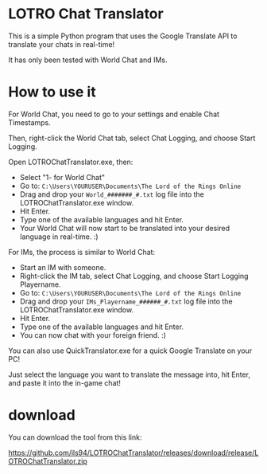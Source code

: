 # LOTRO Chat Translator

This is a simple Python program that uses the Google Translate API to translate your chats in real-time!

It has only been tested with World Chat and IMs.

# How to use it

For World Chat, you need to go to your settings and enable Chat Timestamps.

Then, right-click the World Chat tab, select Chat Logging, and choose Start Logging.

Open LOTROChatTranslator.exe, then:

- Select "1- for World Chat"
- Go to: `C:\Users\YOURUSER\Documents\The Lord of the Rings Online`
- Drag and drop your `World_#######_#.txt` log file into the LOTROChatTranslator.exe window.
- Hit Enter.
- Type one of the available languages and hit Enter.
- Your World Chat will now start to be translated into your desired language in real-time. :)

For IMs, the process is similar to World Chat:

- Start an IM with someone.
- Right-click the IM tab, select Chat Logging, and choose Start Logging Playername.
- Go to: `C:\Users\YOURUSER\Documents\The Lord of the Rings Online`
- Drag and drop your `IMs_Playername_######_#.txt` log file into the LOTROChatTranslator.exe window.
- Hit Enter.
- Type one of the available languages and hit Enter.
- You can now chat with your foreign friend. :)

You can also use QuickTranslator.exe for a quick Google Translate on your PC!

Just select the language you want to translate the message into, hit Enter, and paste it into the in-game chat!

# download

You can download the tool from this link: 

https://github.com/ils94/LOTROChatTranslator/releases/download/release/LOTROChatTranslator.zip
